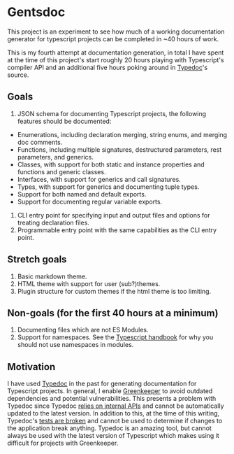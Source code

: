 # Gentsdoc

This project is an experiment to see how much of a working documentation generator for typescript projects can be completed in ~40 hours of work.

This is my fourth attempt at documentation generation, in total I have spent at the time of this project's start roughly 20 hours playing with Typescript's compiler API and an additional five hours poking around in [Typedoc](https://github.com/TypeStrong/typedoc)'s source.

## Goals

1. JSON schema for documenting Typescript projects, the following features should be documented:
 - Enumerations, including declaration merging, string enums, and merging doc comments.
 - Functions, including multiple signatures, destructured parameters, rest parameters, and generics.
 - Classes, with support for both static and instance properties and functions and generic classes.
 - Interfaces, with support for generics and call signatures.
 - Types, with support for generics and documenting tuple types.
 - Support for both named and default exports.
 - Support for documenting regular variable exports.
1. CLI entry point for specifying input and output files and options for treating declaration files.
1. Programmable entry point with the same capabilities as the CLI entry point.

## Stretch goals

1. Basic markdown theme.
1. HTML theme with support for user (sub?)themes.
1. Plugin structure for custom themes if the html theme is too limiting.

## Non-goals (for the first 40 hours at a minimum)

1. Documenting files which are not ES Modules.
1. Support for namespaces. See the [Typescript handbook](https://www.typescriptlang.org/docs/handbook/modules.html#do-not-use-namespaces-in-modules) for why you should not use namespaces in modules.

## Motivation

I have used [Typedoc](https://github.com/TypeStrong/typedoc) in the past for generating documentation for Typescript projects. In general, I enable [Greenkeeper](https://greenkeeper.io/) to avoid outdated dependencies and potential vulnerabilities. This presents a problem with Typedoc since Typedoc [relies on internal APIs](https://github.com/TypeStrong/typedoc/issues/655#issuecomment-348983162) and cannot be automatically updated to the latest version. In addition to this, at the time of this writing, Typedoc's [tests are broken](https://github.com/TypeStrong/typedoc/issues/616) and cannot be used to determine if changes to the application break anything. Typedoc is an amazing tool, but cannot always be used with the latest version of Typescript which makes using it difficult for projects with Greenkeeper.

